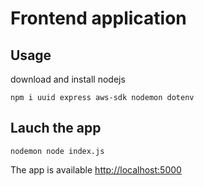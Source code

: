 # Frontend application

## Usage

download and install nodejs

```
npm i uuid express aws-sdk nodemon dotenv
```
## Lauch the app

```
nodemon node index.js
```

The app is available [http://localhost:5000](http://localhost:5000)

